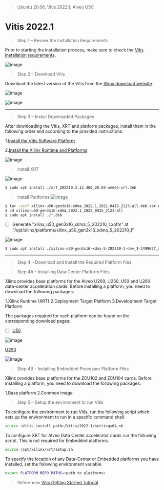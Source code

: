 
> Ubuntu 20.06, Vitis 2022.1, Alveo U50

# Vitis 2022.1

> Step 1 – Review the Installation Requirements

Prior to starting the installation process, make sure to check the [Vitis installation requirements](https://docs.xilinx.com/r/2022.1-English/ug1393-vitis-application-acceleration/Installation-Requirements).

![image](https://github.com/hcysky/FPGA/assets/64795241/210c27fa-fa1e-4f57-92f2-422a4d6902db)


> Step 2 – Download Vitis

Download the latest version of the Vitis from the [Xilinx download website](https://www.xilinx.com/support/download/index.html/content/xilinx/en/downloadNav/vitis/2022-1.html).

![image](https://github.com/hcysky/FPGA/assets/64795241/b095ab7b-820e-4b5a-a49e-3ddd13e5c275)

![image](https://github.com/hcysky/FPGA/assets/64795241/3123b55b-fb55-4f74-9aba-49d5384862aa)

-----------
> Step 3 – Install Downloaded Packages

After downloading the Vitis, XRT and platform packages, install them in the following order and according to the provided instructions:

1.[Install the Vitis Software Platform](https://docs.xilinx.com/r/2022.1-English/ug1393-vitis-application-acceleration/Installing-the-Vitis-Software-Platform)

2.[Install the Xilinx Runtime and Platforms](https://docs.xilinx.com/r/2022.1-English/ug1393-vitis-application-acceleration/Installing-the-Vitis-Software-Platform)

![image](https://github.com/hcysky/FPGA/assets/64795241/e299d3f8-4a17-4a65-b5e7-5c24ce499c85)

> Install XRT

![image](https://github.com/hcysky/FPGA/assets/64795241/562a92d5-4af2-471d-973b-ec5cbf4a0068)

```bash
$ sudo apt install ./xrt_202210.2.13.466_20.04-amd64-xrt.deb
```

> Install Paltforms
![image](https://github.com/hcysky/FPGA/assets/64795241/42fd2ccd-1bdb-4e1b-a5c6-2cf5f829d399)

```bash
$ tar -zxvf xilinx-u50-gen3x16-xdma_2022.1_2022_0415_2123-all.deb.tar.gz
$ cd xilinx-u50-gen3x16-xdma_2022.1_2022_0415_2123-all
$ sudo apt install ./*.deb
```


- [ ] Generate "xilinx_u50_gen3x16_xdma_5_202210_1.xpfm" at "/opt/xilinx/platforms/xilinx_u50_gen3x16_xdma_5_202210_1"


![image](https://github.com/hcysky/FPGA/assets/64795241/1087eaa0-142a-46ea-a556-1be642842ad0)

```bash
$ sudo apt install ./xilinx-u50-gen3x16-xdma-5-202210-1-dev_1-3499627_all.deb
```


---------------
> Step 4 – Download and Install the Required Platform files

> Step 4A - Installing Data Center Platform Files

Xilinx provides base platforms for the Alveo U200, U250, U50 and U280 data-center acceleration cards. Before installing a platform, you need to download the following packages:

1.Xilinx Runtime (XRT)
2.Deployment Target Platform
3.Development Target Platform

The packages required for each platform can be found on the corresponding download pages:

- [ ] [U50](https://www.xilinx.com/products/boards-and-kits/alveo/u50.html#gettingStarted)

![image](https://github.com/hcysky/FPGA/assets/64795241/f4df5ff4-40c0-4a86-92ab-87e506e182ed)


[U250](https://www.xilinx.com/products/boards-and-kits/alveo/u250.html#gettingStarted)

![image](https://github.com/hcysky/FPGA/assets/64795241/5b8a104d-f266-448b-ad94-ff0b6265e788)


> Step 4B - Installing Embedded Processor Platform Files

Xilinx provides base platforms for the ZCU102 and ZCU104 cards. Before installing a platform, you need to download the following packages:

1.Base platform
2.Common image

> Step 5 – Setup the environment to run Vitis

To configure the environment to run Vitis, run the following script which sets up the environment to run in a specific command shell.

```bash
source <Vitis_install_path>/Vitis/2022.1/settings64.sh
```

To configure XRT for Alveo Data Center accelerator cards run the following script. This is not required for Embedded platforms.
```bash
source /opt/xilinx/xrt/setup.sh
```

To specify the location of any Data-Center or Embedded platforms you have installed, set the following environment variable:
```bash
export PLATFORM_REPO_PATHS=<path to platforms>
```


> References
[Vitis Getting Started Tutorial](https://xilinx.github.io/Vitis-Tutorials/2022-1/build/html/docs/Getting_Started/Vitis/Part2.html)
